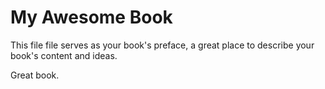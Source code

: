 # My Awesome Book

This file file serves as your book's preface, a great place to describe your book's content and ideas.

Great book.

